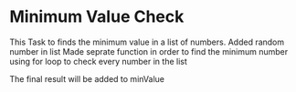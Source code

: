 # Minimum Value Check
This Task to finds the minimum value in a list of numbers.
Added random number in list 
Made seprate function in order to find the minimum number using for loop to check every number in the list 

The final result will be added to minValue